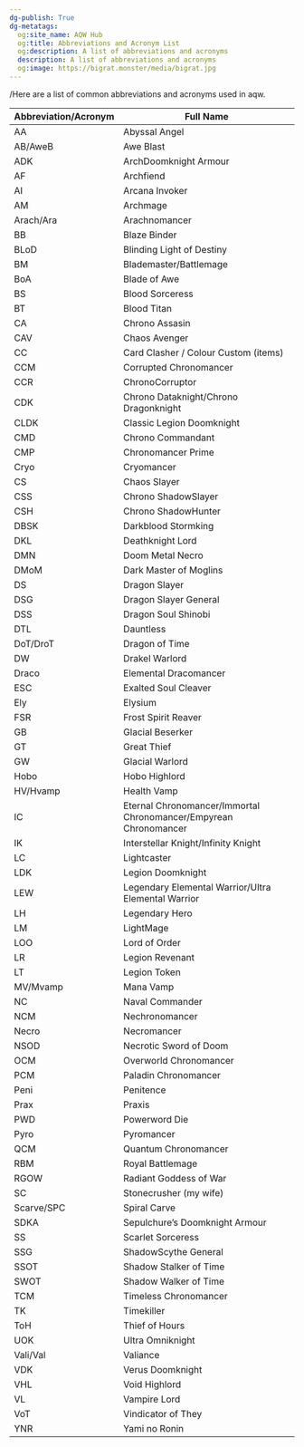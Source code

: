 ```yaml
---
dg-publish: True
dg-metatags:
  og:site_name: AQW Hub
  og:title: Abbreviations and Acronym List
  og:description: A list of abbreviations and acronyms
  description: A list of abbreviations and acronyms
  og:image: https://bigrat.monster/media/bigrat.jpg
---
```


/Here are a list of common abbreviations and acronyms used in aqw. 

| Abbreviation/Acronym | Full Name                                                        |
| -------------------- | ---------------------------------------------------------------- |
| AA                   | Abyssal Angel                                                    |
| AB/AweB              | Awe Blast                                                        |
| ADK                  | ArchDoomknight Armour                                            |
| AF                   | Archfiend                                                        |
| AI                   | Arcana Invoker                                                   |
| AM                   | Archmage                                                         |
| Arach/Ara            | Arachnomancer                                                    |
| BB                   | Blaze Binder                                                     |
| BLoD                 | Blinding Light of Destiny                                        |
| BM                   | Blademaster/Battlemage                                           |
| BoA                  | Blade of Awe                                                     |
| BS                   | Blood Sorceress                                                  |
| BT                   | Blood Titan                                                      |
| CA                   | Chrono Assasin                                                   |
| CAV                  | Chaos Avenger                                                    |
| CC                   | Card Clasher / Colour Custom (items)                             |
| CCM                  | Corrupted Chronomancer                                           |
| CCR                  | ChronoCorruptor                                                  |
| CDK                  | Chrono Dataknight/Chrono Dragonknight                            |
| CLDK                 | Classic Legion Doomknight                                        |
| CMD                  | Chrono Commandant                                                |
| CMP                  | Chronomancer Prime                                               |
| Cryo                 | Cryomancer                                                       |
| CS                   | Chaos Slayer                                                     |
| CSS                  | Chrono ShadowSlayer                                              |
| CSH                  | Chrono ShadowHunter                                              |
| DBSK                 | Darkblood Stormking                                              |
| DKL                  | Deathknight Lord                                                 |
| DMN                  | Doom Metal Necro                                                 |
| DMoM                 | Dark Master of Moglins                                           |
| DS                   | Dragon Slayer                                                    |
| DSG                  | Dragon Slayer General                                            |
| DSS                  | Dragon Soul Shinobi                                              |
| DTL                  | Dauntless                                                        |
| DoT/DroT             | Dragon of Time                                                   |
| DW                   | Drakel Warlord                                                   |
| Draco                | Elemental Dracomancer                                            |
| ESC                  | Exalted Soul Cleaver                                             |
| Ely                  | Elysium                                                          |
| FSR                  | Frost Spirit Reaver                                              |
| GB                   | Glacial Beserker                                                 |
| GT                   | Great Thief                                                      |
| GW                   | Glacial Warlord                                                  |
| Hobo                 | Hobo Highlord                                                    |
| HV/Hvamp             | Health Vamp                                                      |
| IC                   | Eternal Chronomancer/Immortal Chronomancer/Empyrean Chronomancer |
| IK                   | Interstellar Knight/Infinity Knight                              |
| LC                   | Lightcaster                                                      |
| LDK                  | Legion Doomknight                                                |
| LEW                  | Legendary Elemental Warrior/Ultra Elemental Warrior              |
| LH                   | Legendary Hero                                                   |
| LM                   | LightMage                                                        |
| LOO                  | Lord of Order                                                    |
| LR                   | Legion Revenant                                                  |
| LT                   | Legion Token                                                     |
| MV/Mvamp             | Mana Vamp                                                        |
| NC                   | Naval Commander                                                  |
| NCM                  | Nechronomancer                                                   |
| Necro                | Necromancer                                                      |
| NSOD                 | Necrotic Sword of Doom                                           |
| OCM                  | Overworld Chronomancer                                           |
| PCM                  | Paladin Chronomancer                                             |
| Peni                 | Penitence                                                        |
| Prax                 | Praxis                                                           |
| PWD                  | Powerword Die                                                    |
| Pyro                 | Pyromancer                                                       |
| QCM                  | Quantum Chronomancer                                             |
| RBM                  | Royal Battlemage                                                 |
| RGOW                 | Radiant Goddess of War                                           |
| SC                   | Stonecrusher (my wife)                                           |
| Scarve/SPC           | Spiral Carve                                                     |
| SDKA                 | Sepulchure’s Doomknight Armour                                   |
| SS                   | Scarlet Sorceress                                                |
| SSG                  | ShadowScythe General                                             |
| SSOT                 | Shadow Stalker of Time                                           |
| SWOT                 | Shadow Walker of Time                                            |
| TCM                  | Timeless Chronomancer                                            |
| TK                   | Timekiller                                                       |
| ToH                  | Thief of Hours                                                   |
| UOK                  | Ultra Omniknight                                                 |
| Vali/Val             | Valiance                                                         |
| VDK                  | Verus Doomknight                                                 |
| VHL                  | Void Highlord                                                    |
| VL                   | Vampire Lord                                                     |
| VoT                  | Vindicator of They                                               |
| YNR                  | Yami no Ronin                                                    |
